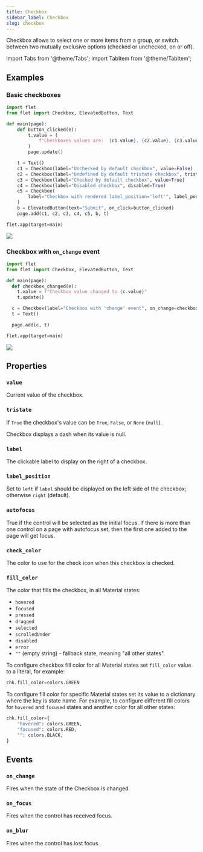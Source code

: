 ```yaml
---
title: Checkbox
sidebar_label: Checkbox
slug: checkbox
---
```


Checkbox allows to select one or more items from a group, or switch between two mutually exclusive options (checked or unchecked, on or off).

import Tabs from '@theme/Tabs';
import TabItem from '@theme/TabItem';

## Examples

### Basic checkboxes

<Tabs groupId="language">
  <TabItem value="python" label="Python" default>

```python
import flet
from flet import Checkbox, ElevatedButton, Text

def main(page):
    def button_clicked(e):
        t.value = (
            f"Checkboxes values are:  {c1.value}, {c2.value}, {c3.value}, {c4.value}, {c5.value}."
        )
        page.update()

    t = Text()
    c1 = Checkbox(label="Unchecked by default checkbox", value=False)
    c2 = Checkbox(label="Undefined by default tristate checkbox", tristate=True)
    c3 = Checkbox(label="Checked by default checkbox", value=True)
    c4 = Checkbox(label="Disabled checkbox", disabled=True)
    c5 = Checkbox(
        label="Checkbox with rendered label_position='left'", label_position="left"
    )
    b = ElevatedButton(text="Submit", on_click=button_clicked)
    page.add(c1, c2, c3, c4, c5, b, t)

flet.app(target=main)
```
  </TabItem>
</Tabs>

<img src="/img/docs/controls/checkbox/basic-checkbox.gif" className="screenshot-40" />

### Checkbox with `on_change` event

<Tabs groupId="language">
  <TabItem value="python" label="Python" default>

```python
import flet
from flet import Checkbox, ElevatedButton, Text

def main(page):
  def checkbox_changed(e):
    t.value = f"Checkbox value changed to {c.value}" 
    t.update()

  c = Checkbox(label="Checkbox with 'change' event", on_change=checkbox_changed)
  t = Text()

  page.add(c, t)

flet.app(target=main)
```
  </TabItem>
</Tabs>

<img src="/img/docs/controls/checkbox/checkbox-with-change-event.gif" className="screenshot-40" />

## Properties

### `value`

Current value of the checkbox.

### `tristate`

If `True` the checkbox's value can be `True`, `False`, or `None` (`null`).

Checkbox displays a dash when its value is null.

### `label`

The clickable label to display on the right of a checkbox.

### `label_position`

Set to `left` if `label` should be displayed on the left side of the checkbox; otherwise `right` (default).

### `autofocus`

True if the control will be selected as the initial focus. If there is more than one control on a page with autofocus set, then the first one added to the page will get focus.

### `check_color`

The color to use for the check icon when this checkbox is checked.

### `fill_color`

The color that fills the checkbox, in all Material states:

* `hovered`
* `focused`
* `pressed`
* `dragged`
* `selected`
* `scrolledUnder`
* `disabled`
* `error`
* `""` (empty string) - fallback state, meaning "all other states".

To configure checkbox fill color for all Material states set `fill_color` value to a literal, for example:

```python
chk.fill_color=colors.GREEN
```

To configure fill color for specific Material states set its value to a dictionary where the key is state name. For example, to configure different fill colors for `hovered` and `focused` states and another color for all other states:

```python
chk.fill_color={
    "hovered": colors.GREEN,
    "focused": colors.RED,
    "": colors.BLACK,
}
```

## Events

### `on_change`

Fires when the state of the Checkbox is changed.

### `on_focus`

Fires when the control has received focus.

### `on_blur`

Fires when the control has lost focus.